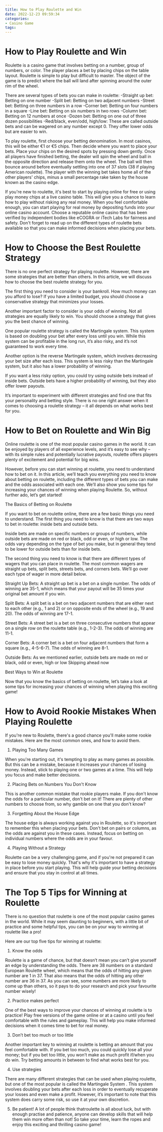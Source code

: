 ```yaml
---
title: How to Play Roulette and Win 
date: 2022-12-23 09:59:34
categories:
- Casino Game
tags:
---
```



#  How to Play Roulette and Win 

Roulette is a casino game that involves betting on a number, group of numbers, or color. The player places a bet by placing chips on the table layout. Roulette is simple to play but difficult to master. The object of the game is to predict where the ball will land after spinning around the outer rim of the wheel.

There are several types of bets you can make in roulette: 
-Straight up bet: Betting on one number 
-Split bet: Betting on two adjacent numbers 
-Street bet: Betting on three numbers in a row 
-Corner bet: Betting on four numbers in a square 
-Line bet: Betting on six numbers in two rows 
-Column bet: Betting on 12 numbers at once
-Dozen bet: Betting on one out of three dozen possibilities 
-Red/black, even/odd, high/low: These are called outside bets and can be wagered on any number except 0. They offer lower odds but are easier to win.

To play roulette, first choose your betting denomination. In most casinos, this will be either €1 or €5 chips. Then decide where you want to place your bets. Place your chips on the desired spots by pressing down gently. Once all players have finished betting, the dealer will spin the wheel and ball in the opposite direction and release them onto the wheel. The ball will then bounce around before eventually settling into one of 37 slots (38 if playing American roulette). The player with the winning bet takes home all of the other players' chips, minus a small percentage rake taken by the house known as the casino edge.

If you're new to roulette, it's best to start by playing online for free or using play money chips at a live casino table. This will give you a chance to learn how to play without risking any real money. When you feel comfortable enough, you can start playing for real money by depositing funds into your online casino account. Choose a reputable online casino that has been verified by independent bodies like eCOGRA or iTech Labs for fairness and safety. Don't forget to read up on the different types of roulette bets available so that you can make informed decisions when placing your bets.

#  How to Choose the Best Roulette Strategy 

There is no one perfect strategy for playing roulette. However, there are some strategies that are better than others. In this article, we will discuss how to choose the best roulette strategy for you.

The first thing you need to consider is your bankroll. How much money can you afford to lose? If you have a limited budget, you should choose a conservative strategy that minimizes your losses.

Another important factor to consider is your odds of winning. Not all strategies are equally likely to win. You should choose a strategy that gives you the best chance of winning.

One popular roulette strategy is called the Martingale system. This system is based on doubling your bet after every loss until you win. While this system can be profitable in the long run, it’s also risky, and it’s not guaranteed to work every time.

Another option is the reverse Martingale system, which involves decreasing your bet size after each loss. This system is less risky than the Martingale system, but it also has a lower probability of winning.

If you want a less risky option, you could try using outside bets instead of inside bets. Outside bets have a higher probability of winning, but they also offer lower payouts.

It’s important to experiment with different strategies and find one that fits your personality and betting style. There is no one right answer when it comes to choosing a roulette strategy – it all depends on what works best for you.

#  How to Bet on Roulette and Win Big 

Online roulette is one of the most popular casino games in the world. It can be enjoyed by players of all experience levels, and it’s easy to see why – with its simple rules and potentially lucrative payouts, roulette offers players plenty of excitement and potential for big wins.

However, before you can start winning at roulette, you need to understand how to bet on it. In this article, we’ll teach you everything you need to know about betting on roulette, including the different types of bets you can make and the odds associated with each one. We’ll also show you some tips for increasing your chances of winning when playing Roulette. So, without further ado, let’s get started!

The Basics of Betting on Roulette

If you want to bet on roulette online, there are a few basic things you need to understand. The first thing you need to know is that there are two ways to bet in roulette: inside bets and outside bets.

Inside bets are made on specific numbers or groups of numbers, while outside bets are made on red or black, odd or even, or high or low. The odds vary depending on the type of bet you make, but in general they tend to be lower for outside bets than for inside bets.

The second thing you need to know is that there are different types of wagers that you can place in roulette. The most common wagers are straight up bets, split bets, streets bets, and corners bets. We’ll go over each type of wager in more detail below.

Straight Up Bets: A straight up bet is a bet on a single number. The odds of winning are 35-1, which means that your payout will be 35 times your original bet amount if you win. 

Split Bets: A split bet is a bet on two adjacent numbers that are either next to each other (e.g., 1 and 2) or on opposite ends of the wheel (e.g., 19 and 20). The odds of winning are 17-1. 

Street Bets: A street bet is a bet on three consecutive numbers that appear on a single row on the roulette table (e.g., 1-2-3). The odds of winning are 11-1. 

Corner Bets: A corner bet is a bet on four adjacent numbers that form a square (e.g., 4-5-6-7). The odds of winning are 8-1. 

Outside Bets: As we mentioned earlier, outside bets are made on red or black, odd or even, high or low Skipping ahead now

Best Ways to Win at Roulette

Now that you know the basics of betting on roulette, let’s take a look at some tips for increasing your chances of winning when playing this exciting game!

#  How to Avoid Rookie Mistakes When Playing Roulette 

If you're new to Roulette, there's a good chance you'll make some rookie mistakes. Here are the most common ones, and how to avoid them.

1. Playing Too Many Games

When you're starting out, it's tempting to play as many games as possible. But this can be a mistake, because it increases your chances of losing money. Instead, stick to playing one or two games at a time. This will help you focus and make better decisions.

2. Placing Bets on Numbers You Don't Know

This is another common mistake that rookie players make. If you don't know the odds for a particular number, don't bet on it! There are plenty of other numbers to choose from, so why gamble on one that you don't know?

3. Forgetting About the House Edge

The house edge is always working against you in Roulette, so it's important to remember this when placing your bets. Don't bet on pairs or columns, as the odds are against you in these cases. Instead, focus on betting on individual numbers where the odds are in your favour.

4. Playing Without a Strategy

Roulette can be a very challenging game, and if you're not prepared it can be easy to lose money quickly. That's why it's important to have a strategy in place before you start playing. This will help guide your betting decisions and ensure that you stay in control at all times.

#  The Top 5 Tips for Winning at Roulette

There is no question that roulette is one of the most popular casino games in the world. While it may seem daunting to beginners, with a little bit of practice and some helpful tips, you can be on your way to winning at roulette like a pro!

Here are our top five tips for winning at roulette:

1. Know the odds

Roulette is a game of chance, but that doesn’t mean you can’t give yourself an edge by understanding the odds. There are 38 numbers on a standard European Roulette wheel, which means that the odds of hitting any given number are 1 in 37. That also means that the odds of hitting any other number are 36 in 37. As you can see, some numbers are more likely to come up than others, so it pays to do your research and pick your favourite number wisely!

2. Practice makes perfect

One of the best ways to improve your chances of winning at roulette is to practice! Play free versions of the game online or at a casino until you feel comfortable with the rules and gameplay. This will help you make informed decisions when it comes time to bet for real money.

3. Don’t bet too much or too little

Another important key to winning at roulette is betting an amount that you feel comfortable with. If you bet too much, you could quickly lose all your money; but if you bet too little, you won’t make as much profit if/when you do win. Try betting amounts in between to find what works best for you.


4. Use strategies

There are many different strategies that can be used when playing roulette, but one of the most popular is called the Martingale System . This system involves doubling your bets after each loss in order to eventually recuperate your losses and even make a profit. However, it’s important to note that this system does carry some risk, so use it at your own discretion.

5. Be patient!
A lot of people think thatroulette is all about luck, but with enough practise and patience, anyone can develop skills that will help them win more often than not! So take your time, learn the ropes and enjoy this exciting and thrilling casino game!